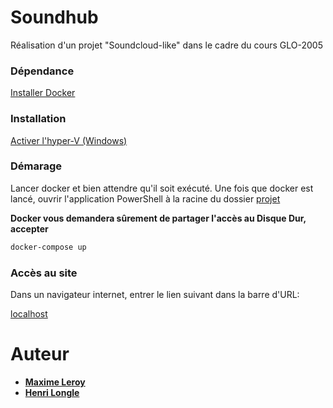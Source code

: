 # Soundhub

Réalisation d'un projet "Soundcloud-like" dans le cadre du cours GLO-2005

### Dépendance
[Installer Docker](https://www.docker.com/)

### Installation

[Activer l'hyper-V (Windows)](https://bit.ly/2kDg6Sw)

### Démarage

Lancer docker et bien attendre qu'il soit exécuté.
Une fois que docker est lancé, ouvrir l'application PowerShell à la racine du dossier [projet](./projet)

**Docker vous demandera sûrement de partager l'accès au Disque Dur, accepter**

```bash
docker-compose up
```

### Accès au site

Dans un navigateur internet, entrer le lien suivant dans la barre d'URL:

[localhost](http://localhost)

# Auteur

* **[Maxime Leroy](https://github.com/maximeleroylaval)**
* **[Henri Longle](https://github.com/longle-h)**
